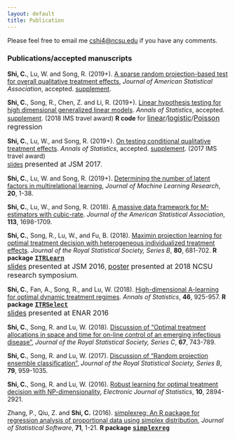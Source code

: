 ```yaml
---
layout: default
title: Publication
---
```


<!---### Publication-->

Please feel free to email me <cshi4@ncsu.edu> if you have any comments. 

### Publications/accepted manuscripts

**Shi, C.**, Lu, W. and Song, R. (2019+). [A sparse random projection-based test for overall qualitative treatment effects](./paper/OQTE.pdf), _Journal of American Statistical Association_, accepted. [supplement](./paper/suppOQTE.pdf).

**Shi, C.**, Song, R., Chen, Z. and Li, R. (2019+). [Linear hypothesis testing for high dimensional generalized linear models](./paper/hdlineartest.pdf). 
_Annals of Statistics_, accepted. [supplement](./paper/supphdlineartest.pdf). (2018 IMS travel award) 
**R code** for [<font size="3.2">linear</font>](./code/lm_ADMM0.r)/[<font size="3.2">logistic</font>](./code/Logistic_ADMM0.r)/[<font size="3.2">Poisson</font>](./code/Poisson_ADMM0.r) <font size="3.2">regression</font>

**Shi, C.**, Lu, W., and Song, R. (2019+). [On testing conditional qualitative treatment effects](./paper/CQTEaccept.pdf). _Annals of Statistics_, accepted. 
[supplement](./paper/suppCQTEaccept.pdf). (2017 IMS travel award) <br/> [<font size="2.5">slides</font>](./slides/JSM2017.pdf) <font size="3.2">presented at JSM 2017</font>.

**Shi, C.**, Lu, W. and Song, R. (2019+). [Determining the number of latent factors in multirelational learning](http://www.jmlr.org/papers/v20/18-037.html), _Journal of Machine Learning Research_, **20**, 1-38.

**Shi, C.**, Lu, W., and Song, R. (2018). [A massive data framework for M-estimators with cubic-rate](https://www.tandfonline.com/doi/full/10.1080/01621459.2017.1360779). _Journal of the American Statistical Association_, **113**, 1698-1709.

**Shi, C.**, Song, R., Lu, W., and Fu, B. (2018). [Maximin projection learning for optimal treatment decision with heterogeneous individualized treatment effects](https://rss.onlinelibrary.wiley.com/doi/abs/10.1111/rssb.12273). _Journal of the Royal Statistical Society, Series B_, **80**, 681-702. 
**R package** [<span style="font-family:courier;">**ITRLearn**</span>](https://cran.r-project.org/web/packages/ITRLearn/index.html)
<br/> [<font size="3.2">slides</font>](./slides/JSM2016.pdf) <font size="3.2">presented at JSM 2016</font>, [<font size="3.2">poster</font>](./slides/NCSU2018.pdf) <font size="3.2">presented at 2018 NCSU research symposium</font>. 

**Shi, C.**, Fan, A., Song, R., and Lu, W. (2018). [High-dimensional A-learning for optimal dynamic treatment regimes](https://projecteuclid.org/euclid.aos/1525313071). _Annals of Statistics_, **46**, 925-957.
**R package** [<span style="font-family:courier;">**ITRSelect**</span>](https://cran.r-project.org/web/packages/ITRSelect/index.html) <br/> [<font size="3.2">slides</font>](./slides/ENAR2016spring.pdf) <font size="3.2">presented at ENAR 2016</font>

**Shi, C.**, Song, R. and Lu, W. (2018). [Discussion of “Optimal treatment allocations in space and time for on-line control of an emerging infectious disease”](https://rss.onlinelibrary.wiley.com/doi/10.1111/rssc.12266), _Journal of the Royal Statistical Society, Series C_, **67**, 743-789.

**Shi, C.**, Song, R. and Lu, W. (2017). [Discussion of “Random projection ensemble classification”](https://rss.onlinelibrary.wiley.com/doi/full/10.1111/rssb.12228), _Journal of the Royal Statistical Society, Series B_, **79**, 959-1035.

**Shi, C.**, Song, R. and Lu, W. (2016). [Robust learning for optimal treatment decision with NP-dimensionality](https://projecteuclid.org/euclid.ejs/1476368559), _Electronic Journal of Statistics_, **10**, 2894-2921.

Zhang, P., Qiu, Z. and **Shi, C.** (2016). [simplexreg: An R package for regression analysis of proportional data using simplex distribution](https://www.jstatsoft.org/article/view/v071i11), _Journal of Statistical Software_, **71**, 1-21.
**R package** [<span style="font-family:courier;">**simplexreg**</span>](https://cran.r-project.org/web/packages/simplexreg/index.html)
